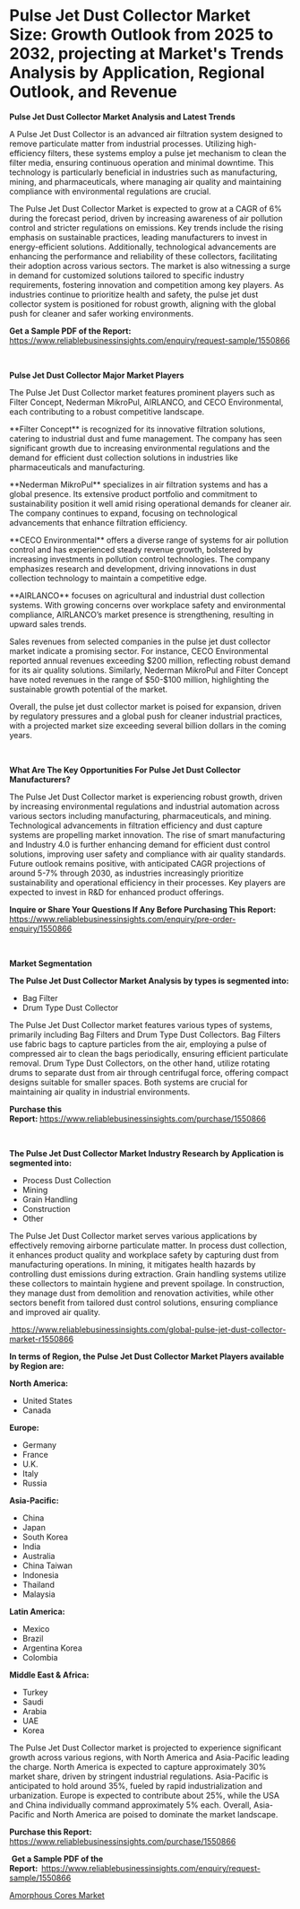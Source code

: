 <p><h1>Pulse Jet Dust Collector Market Size: Growth Outlook from 2025 to 2032, projecting at Market's Trends Analysis by Application, Regional Outlook, and Revenue</h1></p><p><strong>Pulse Jet Dust Collector Market Analysis and Latest Trends</strong></p>
<p><p>A Pulse Jet Dust Collector is an advanced air filtration system designed to remove particulate matter from industrial processes. Utilizing high-efficiency filters, these systems employ a pulse jet mechanism to clean the filter media, ensuring continuous operation and minimal downtime. This technology is particularly beneficial in industries such as manufacturing, mining, and pharmaceuticals, where managing air quality and maintaining compliance with environmental regulations are crucial.</p><p>The Pulse Jet Dust Collector Market is expected to grow at a CAGR of 6% during the forecast period, driven by increasing awareness of air pollution control and stricter regulations on emissions. Key trends include the rising emphasis on sustainable practices, leading manufacturers to invest in energy-efficient solutions. Additionally, technological advancements are enhancing the performance and reliability of these collectors, facilitating their adoption across various sectors. The market is also witnessing a surge in demand for customized solutions tailored to specific industry requirements, fostering innovation and competition among key players. As industries continue to prioritize health and safety, the pulse jet dust collector system is positioned for robust growth, aligning with the global push for cleaner and safer working environments.</p></p>
<p><strong>Get a Sample PDF of the Report:&nbsp;</strong> <a href="https://www.reliablebusinessinsights.com/enquiry/request-sample/1550866?utm_campaign=2242&utm_medium=2&utm_source=Github&utm_content=ia&utm_term=08042025&utm_id=pulse-jet-dust-collector">https://www.reliablebusinessinsights.com/enquiry/request-sample/1550866</a></p>
<p>&nbsp;</p>
<p><strong>Pulse Jet Dust Collector Major Market Players</strong></p>
<p><p>The Pulse Jet Dust Collector market features prominent players such as Filter Concept, Nederman MikroPul, AIRLANCO, and CECO Environmental, each contributing to a robust competitive landscape. </p><p>**Filter Concept** is recognized for its innovative filtration solutions, catering to industrial dust and fume management. The company has seen significant growth due to increasing environmental regulations and the demand for efficient dust collection solutions in industries like pharmaceuticals and manufacturing.</p><p>**Nederman MikroPul** specializes in air filtration systems and has a global presence. Its extensive product portfolio and commitment to sustainability position it well amid rising operational demands for cleaner air. The company continues to expand, focusing on technological advancements that enhance filtration efficiency.</p><p>**CECO Environmental** offers a diverse range of systems for air pollution control and has experienced steady revenue growth, bolstered by increasing investments in pollution control technologies. The company emphasizes research and development, driving innovations in dust collection technology to maintain a competitive edge.</p><p>**AIRLANCO** focuses on agricultural and industrial dust collection systems. With growing concerns over workplace safety and environmental compliance, AIRLANCO’s market presence is strengthening, resulting in upward sales trends.</p><p>Sales revenues from selected companies in the pulse jet dust collector market indicate a promising sector. For instance, CECO Environmental reported annual revenues exceeding $200 million, reflecting robust demand for its air quality solutions. Similarly, Nederman MikroPul and Filter Concept have noted revenues in the range of $50-$100 million, highlighting the sustainable growth potential of the market.</p><p>Overall, the pulse jet dust collector market is poised for expansion, driven by regulatory pressures and a global push for cleaner industrial practices, with a projected market size exceeding several billion dollars in the coming years.</p></p>
<p>&nbsp;</p>
<p><strong>What Are The Key Opportunities For Pulse Jet Dust Collector Manufacturers?</strong></p>
<p><p>The Pulse Jet Dust Collector market is experiencing robust growth, driven by increasing environmental regulations and industrial automation across various sectors including manufacturing, pharmaceuticals, and mining. Technological advancements in filtration efficiency and dust capture systems are propelling market innovation. The rise of smart manufacturing and Industry 4.0 is further enhancing demand for efficient dust control solutions, improving user safety and compliance with air quality standards. Future outlook remains positive, with anticipated CAGR projections of around 5-7% through 2030, as industries increasingly prioritize sustainability and operational efficiency in their processes. Key players are expected to invest in R&D for enhanced product offerings.</p></p>
<p><strong>Inquire or Share Your Questions If Any Before Purchasing This Report:</strong> <a href="https://www.reliablebusinessinsights.com/enquiry/pre-order-enquiry/1550866?utm_campaign=2242&utm_medium=2&utm_source=Github&utm_content=ia&utm_term=08042025&utm_id=pulse-jet-dust-collector">https://www.reliablebusinessinsights.com/enquiry/pre-order-enquiry/1550866</a></p>
<p>&nbsp;</p>
<p><strong>Market Segmentation</strong></p>
<p><strong>The Pulse Jet Dust Collector Market Analysis by types is segmented into:</strong></p>
<p><ul><li>Bag Filter</li><li>Drum Type Dust Collector</li></ul></p>
<p><p>The Pulse Jet Dust Collector market features various types of systems, primarily including Bag Filters and Drum Type Dust Collectors. Bag Filters use fabric bags to capture particles from the air, employing a pulse of compressed air to clean the bags periodically, ensuring efficient particulate removal. Drum Type Dust Collectors, on the other hand, utilize rotating drums to separate dust from air through centrifugal force, offering compact designs suitable for smaller spaces. Both systems are crucial for maintaining air quality in industrial environments.</p></p>
<p><strong>Purchase this Report:&nbsp;</strong><a href="https://www.reliablebusinessinsights.com/purchase/1550866?utm_campaign=2242&utm_medium=2&utm_source=Github&utm_content=ia&utm_term=08042025&utm_id=pulse-jet-dust-collector">https://www.reliablebusinessinsights.com/purchase/1550866</a></p>
<p>&nbsp;</p>
<p><strong>The Pulse Jet Dust Collector Market Industry Research by Application is segmented into:</strong></p>
<p><ul><li>Process Dust Collection</li><li>Mining</li><li>Grain Handling</li><li>Construction</li><li>Other</li></ul></p>
<p><p>The Pulse Jet Dust Collector market serves various applications by effectively removing airborne particulate matter. In process dust collection, it enhances product quality and workplace safety by capturing dust from manufacturing operations. In mining, it mitigates health hazards by controlling dust emissions during extraction. Grain handling systems utilize these collectors to maintain hygiene and prevent spoilage. In construction, they manage dust from demolition and renovation activities, while other sectors benefit from tailored dust control solutions, ensuring compliance and improved air quality.</p></p>
<p><a href="https://www.reliablebusinessinsights.com/global-pulse-jet-dust-collector-market-r1550866?utm_campaign=2242&utm_medium=2&utm_source=Github&utm_content=ia&utm_term=08042025&utm_id=pulse-jet-dust-collector">&nbsp;https://www.reliablebusinessinsights.com/global-pulse-jet-dust-collector-market-r1550866</a></p>
<p><strong>In terms of Region, the Pulse Jet Dust Collector Market Players available by Region are:</strong></p>
<p>
    <p> <strong> North America: </strong>
        <ul>
            <li>United States</li>
            <li>Canada</li>
        </ul>
        </p> 
    <p> <strong> Europe: </strong>
        <ul>
            <li>Germany</li>
            <li>France</li>
            <li>U.K.</li>
            <li>Italy</li>
            <li>Russia</li>
        </ul>
        </p> 
    <p> <strong> Asia-Pacific: </strong>
        <ul>
            <li>China</li>
            <li>Japan</li>
            <li>South Korea</li>
            <li>India</li>
            <li>Australia</li>
            <li>China Taiwan</li>
            <li>Indonesia</li>
            <li>Thailand</li>
            <li>Malaysia</li>
        </ul>
        </p> 
    <p> <strong> Latin America: </strong>
        <ul>
            <li>Mexico</li>
            <li>Brazil</li>
            <li>Argentina Korea</li>
            <li>Colombia</li>
        </ul>
        </p> 
    <p> <strong> Middle East & Africa: </strong>
        <ul>
            <li>Turkey</li>
            <li>Saudi</li>
            <li>Arabia</li>
            <li>UAE</li>
            <li>Korea</li>
        </ul>
    </p>
    </p>
<p><p>The Pulse Jet Dust Collector market is projected to experience significant growth across various regions, with North America and Asia-Pacific leading the charge. North America is expected to capture approximately 30% market share, driven by stringent industrial regulations. Asia-Pacific is anticipated to hold around 35%, fueled by rapid industrialization and urbanization. Europe is expected to contribute about 25%, while the USA and China individually command approximately 5% each. Overall, Asia-Pacific and North America are poised to dominate the market landscape.</p></p>
<p><strong>Purchase this Report: </strong><a href="https://www.reliablebusinessinsights.com/purchase/1550866?utm_campaign=2242&utm_medium=2&utm_source=Github&utm_content=ia&utm_term=08042025&utm_id=pulse-jet-dust-collector">https://www.reliablebusinessinsights.com/purchase/1550866</a></p>
<p>&nbsp;<strong>Get a Sample PDF of the Report:&nbsp;&nbsp;</strong><a href="https://www.reliablebusinessinsights.com/enquiry/request-sample/1550866?utm_campaign=2242&utm_medium=2&utm_source=Github&utm_content=ia&utm_term=08042025&utm_id=pulse-jet-dust-collector">https://www.reliablebusinessinsights.com/enquiry/request-sample/1550866</a></p>
<p><strong></strong></p>
<p><p><a href="https://github.com/rosamariarocque98/Market-Research-Report-List-1/blob/main/amorphous-cores-market.md?utm_campaign=2242&utm_medium=2&utm_source=Github&utm_content=ia&utm_term=08042025&utm_id=pulse-jet-dust-collector">Amorphous Cores Market</a></p></p>